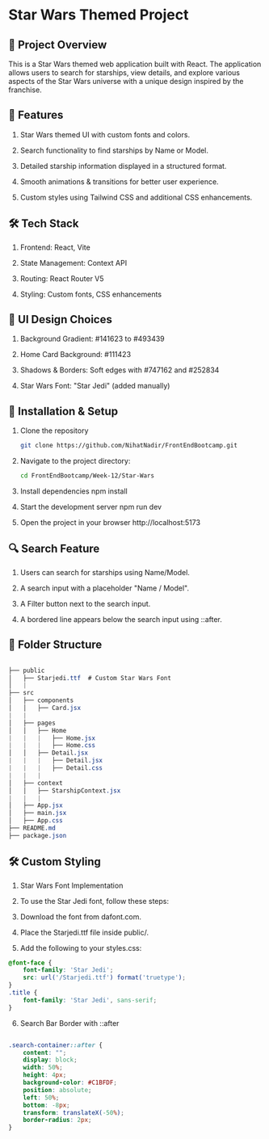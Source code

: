 # Star Wars Themed Project

## 🚀 Project Overview

This is a Star Wars themed web application built with React. The application allows users to search for starships, view details, and explore various aspects of the Star Wars universe with a unique design inspired by the franchise.

## 📌 Features

1. Star Wars themed UI with custom fonts and colors.

2. Search functionality to find starships by Name or Model.

3. Detailed starship information displayed in a structured format.

4. Smooth animations & transitions for better user experience.

5. Custom styles using Tailwind CSS and additional CSS enhancements.

## 🛠️ Tech Stack

1. Frontend: React, Vite

2. State Management: Context API

3. Routing: React Router V5

4. Styling: Custom fonts, CSS enhancements

## 🎨 UI Design Choices

1. Background Gradient: #141623 to #493439

2. Home Card Background: #111423

3. Shadows & Borders: Soft edges with #747162 and #252834

4. Star Wars Font: "Star Jedi" (added manually)

## 🔧 Installation & Setup

1. Clone the repository
   ```bash
   git clone https://github.com/NihatNadir/FrontEndBootcamp.git

2. Navigate to the project directory:
   ```bash
   cd FrontEndBootcamp/Week-12/Star-Wars   

3. Install dependencies
npm install

4. Start the development server
npm run dev

5. Open the project in your browser
http://localhost:5173

## 🔍 Search Feature

1. Users can search for starships using Name/Model.

2. A search input with a placeholder "Name / Model".

3. A Filter button next to the search input.

4. A bordered line appears below the search input using ::after.

## 📂 Folder Structure

   ```css

├── public
│   ├── Starjedi.ttf  # Custom Star Wars Font
│   |  
├── src
│   ├── components
│   │   ├── Card.jsx
|   |
│   ├── pages
│   │   ├── Home
|   |   |   ├── Home.jsx
|   |   |   ├── Home.css
│   │   ├── Detail.jsx
|   |   |   ├── Detail.jsx
|   |   |   ├── Detail.css
|   |   |
│   ├── context
│   │   ├── StarshipContext.jsx
|   |   |
│   ├── App.jsx
│   ├── main.jsx
│   ├── App.css
├── README.md
├── package.json

```

## 🛠 Custom Styling

1. Star Wars Font Implementation

2. To use the Star Jedi font, follow these steps:

3. Download the font from dafont.com.

4. Place the Starjedi.ttf file inside public/.

5. Add the following to your styles.css:

```css
@font-face {
    font-family: 'Star Jedi';
    src: url('/Starjedi.ttf') format('truetype');
}
.title {
    font-family: 'Star Jedi', sans-serif;
}

```

6. Search Bar Border with ::after

```css

.search-container::after {
    content: "";
    display: block;
    width: 50%;
    height: 4px;
    background-color: #C1BFDF;
    position: absolute;
    left: 50%;
    bottom: -8px;
    transform: translateX(-50%);
    border-radius: 2px;
}

```